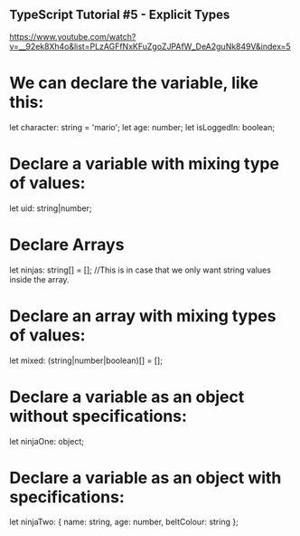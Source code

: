 ## TypeScript Tutorial #5 - Explicit Types

https://www.youtube.com/watch?v=__92ek8Xh4o&list=PLzAGFfNxKFuZgoZJPAfW_DeA2guNk849V&index=5

# We can declare the variable, like this:

let character: string = 'mario';
let age: number;
let isLoggedIn: boolean;

# Declare a variable with mixing type of values:

let uid: string|number;

# Declare Arrays

let ninjas: string[] = []; //This is in case that we only want string values inside the array.

# Declare an array with mixing types of values:

let mixed: (string|number|boolean)[] = [];

# Declare a variable as an object without specifications:

let ninjaOne: object;

# Declare a variable as an object with specifications:

let ninjaTwo: {
name: string,
age: number,
beltColour: string
};
